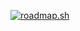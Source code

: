[![roadmap.sh](https://roadmap.sh/card/tall/6702fe24fb4be684db195c06?variant=dark&roadmaps=backend%2Caspnet-core)](https://roadmap.sh)
